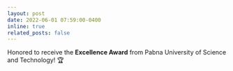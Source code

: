 ```yaml
---
layout: post
date: 2022-06-01 07:59:00-0400
inline: true
related_posts: false
---
```


Honored to receive the **Excellence Award** from Pabna University of Science and Technology! :trophy:
